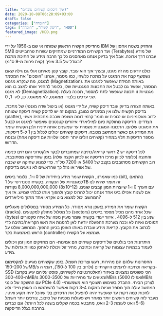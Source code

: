 ```yaml
---
title: "איך דיסקים קשיחים עובדים?"
date: 2020-10-08T06:28:09+03:00
draft: false
categories: ["חומרה"]
tags: ["דיסק קשיח", "חומרה", "HDD"]
featured_image: /HDD.png
---
```


מהדיסק הקשיח הראשון שפותח אי שם ב-1956 על ידי IBM והחזיק בשטח אחסון של 5MB ועד הקשיחים המודרניים שמחזיקים עשרות טרהבייטים (Terabytes) של מידע עברנו דרך ארוכה. אבל איך בדיוק אנחנו מאחסנים כל כך הרבה מידע על חתיכת מתכת בגודל של 3.5 אינץ' (קצת פחות מ-9 ס"מ)?

כולנו יודעים מה זה מגנט, ובערך איך הוא עובד. קובץ קטן מאיתנו אולי גם גילה שאם נשפשף קצת את המגנט על מתכת כלשהי, כמו מסמר, אנחנו "הופכים" את המסמר למגנט, מה שנקרא מגנוט (Magnetization). באותה המידה שאפשר למגנט את המסמר, אפשר גם לבטל את התכונות המגנטיות שלו, כלומר להחזיר אותו למצב בו הוא לא מגנט (Demagnetization). מגנטיות זו תכונה שאפשר לתת למסמר, תכונה בעלת שני ערכים בלבד- ממוגנט, לא ממוגנט. כן, לא- 1, 0.

באותה הצורה בדיוק עובד דיסק קשיח, על ידי מגנוט (או ביטול שדה מגנטי) של מתכת. בדיסק הקשיח שלנו אין מסמרים כמובן, במקום זה יש לדיסק קשיח דיסקה שטוחה (platter), לרוב מאלומיניום או זכוכית או חומר קרמי דומה מצופה שכבה מתכתית משני הצדדים. הדיסקה מחולקת כיום למיליארדי איזורים קטנטנים שאפשר למגנט או לבטל את המגנוט שלהם. התכונה המגנטית נשמרת עד שמשנים אותה ידנית ולכן הקשיח שומר את המידע גם כאשר המחשב מכובה. דיסקים קשיחים יכולים לכלול בין 1 ל-5 דיסקות. מספר הדיסקות תלוי במחיר (קשיחים זולים יותר יחסכו עלויות עם דיסקה אחת) ובנפח הדרוש.

לכל דיסקה יש 2 ראשי קריאה/כתיבה שמחוברים לבקר אלקטרוני והם זזים פנימה והחוצה (כלומר לכיוון מרכז הדיסקה או לכיוון הקצה שלה) בזמן שהדיסקה מסתובבת. רוב הקשיחים מסתובבים בקצב של 5400 או 7200 סל"ד. כדי למנוע שחיקה יש שכבה של אוויר או נוזל כך שהראשים לא נוגעים בדיסקה.

כמו שאמרנו, הקשיח שומר מידע ביחידות של 0 ו-1, כלומר ביטים (bit), בהתאם למגנטיות של הנקודה. בקשיח סטנדרטי של 1TB זה אומר שיהיו לנו 8,000,000,000,000 נקודות (8x10^12) עם הערך 0 ו-1 שיוצרות המון קבצים שונים. אם לשנות אפילו ביט אחד אנחנו יכול להרוס קובץ ולהפוך אותו לבלתי שמיש. אז איך המחשב יכול למצוא ביט אקראי אחד מתוך מיליארדים?

הקשיח שומר את המידע באופן נורא מסודר. כל המידע מסודר במסלולים מעגליים (tracks). כל מסלול מחולק למקטעים (sectors) שכל אחד מהם מכיל מספר בייטים (bytes) שנע בין 512 ל-4096 . איזור יעודי בקשיח שומר מעיין מפה של איזה סקטורים תפוסים ואיזה לא וככה מערכת ההפעלה יודעת לאן להפנות את ראש הקריאה/כתיבה כדי לכתוב את הקובץ. קריאת מידע עובדת באותו האופן בכיוון ההפוך. המחשב שולט על הראש באמצעות בקר (controller) שנמצא על הקשיח.

היתרונות הכי בולטים של דיסקים קשיחים הם אמינות- הם מחזיקים המון זמן ויכולים לעמוד בכמויות עצומות של קריאה וכתיבה, מחיר זול ויכולת לאחסן כמויות גדולות של מידע.

החסרונות שלהם הם מהירות, רעש וצריכת חשמל. בזמן שקשיחים מגיעים למקסימום של 150-200MB/s בקריאה וכתיבה לדגמים היוקרתיים (ולרוב בין 100 ל-150), דגמי ה-SSD (האלטרנטיבה לקשיחים, פוסט עליהם יגיע בקרוב) הכי פשוטים נמצאים באיזור ה-300-400MB/s ומגיעים עד מהירויות של 3000-3500MB/s (ואפילו 5000MB/s עם ההשקה של כונני PCIe 4.0) לצרכן הביתי. ההבדל בשימוש השוטף הוא משמעותי- המחשב עולה תוך מספר שניות במקום 3-4 דקות ואפשר להשתמש בו באופן מיידי ולא לחכות כמה דקות עד שאפשר יהיה להפעיל את הדפדפן בלי שהכל יהיה תקוע ואיטי. מעבר לזה קשיחים רועשים יותר מאחר ויש פעולות מכניות של סיבוב, צורכים יותר חשמל (5-6 וואט לעומת 2-3 וואט, מתבטא בכמה שקלים בשנה לכל היותר) וגם כבדים בהרבה בגלל הדיסקות.
